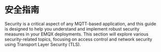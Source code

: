 # 安全指南

<!--to be translated-->

Security is a critical aspect of any MQTT-based application, and this guide is designed to help you understand and implement robust security measures in your EMQX deployments. This section will explore various security-related topics, focusing on access control and network security using Transport Layer Security (TLS).